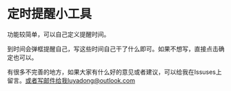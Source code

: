 # 定时提醒小工具
功能较简单，可以自己定义提醒时间。

到时间会弹框提醒自己，写这些时间自己干了什么即可。如果不想写，直接点击确定也可以。

有很多不完善的地方，如果大家有什么好的意见或者建议，可以给我在Issuses上留言。或者写邮件给我luyadong@outlook.com

